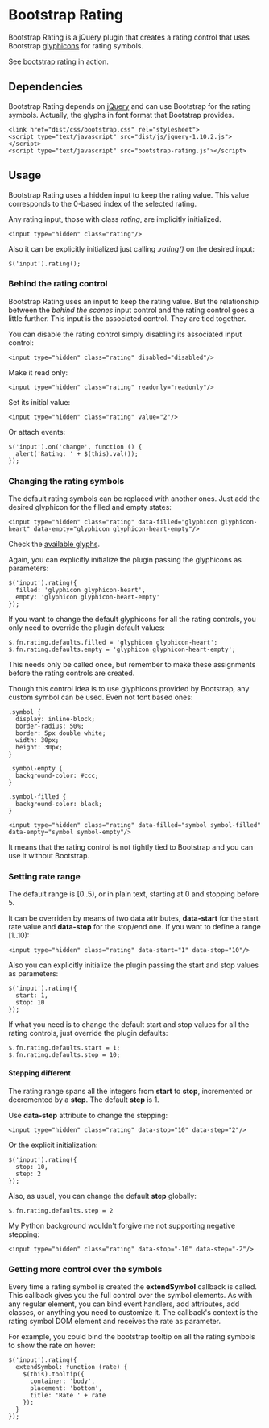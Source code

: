 # Bootstrap Rating

Bootstrap Rating is a jQuery plugin that creates a rating control that uses Bootstrap [glyphicons](http://glyphicons.com/) for rating symbols.

See [bootstrap rating](http://dreyescat.github.io/bootstrap-rating/) in action.

## Dependencies

Bootstrap Rating depends on [jQuery](http://jquery.com/) and can use Bootstrap for the rating symbols. Actually, the glyphs in font format that Bootstrap provides. 

    <link href="dist/css/bootstrap.css" rel="stylesheet">
    <script type="text/javascript" src="dist/js/jquery-1.10.2.js"></script>
    <script type="text/javascript" src="bootstrap-rating.js"></script>  

## Usage

Bootstrap Rating uses a hidden input to keep the rating value. This value corresponds to the 0-based index of the selected rating.


Any rating input, those with class *rating*, are implicitly initialized.

    <input type="hidden" class="rating"/>

Also it can be explicitly initialized just calling *.rating()* on the desired input:

    $('input').rating();

### Behind the rating control

Bootstrap Rating uses an input to keep the rating value. But the relationship between the *behind the scenes* input control and the rating control goes a little further. This input is the associated control. They are tied together.

You can disable the rating control simply disabling its associated input control:

    <input type="hidden" class="rating" disabled="disabled"/>

Make it read only:

    <input type="hidden" class="rating" readonly="readonly"/>

Set its initial value:

    <input type="hidden" class="rating" value="2"/>

Or attach events:

    $('input').on('change', function () {
      alert('Rating: ' + $(this).val());
    });

### Changing the rating symbols

The default rating symbols can be replaced with another ones. Just add the desired glyphicon for the filled and empty states:

    <input type="hidden" class="rating" data-filled="glyphicon glyphicon-heart" data-empty="glyphicon glyphicon-heart-empty"/>

Check the [available glyphs](http://getbootstrap.com/components/#glyphicons-glyphs).

Again, you can explicitly initialize the plugin passing the glyphicons as parameters:

    $('input').rating({
      filled: 'glyphicon glyphicon-heart',
      empty: 'glyphicon glyphicon-heart-empty'
    });

If you want to change the default glyphicons for all the rating controls, you only need to override the plugin default values:

    $.fn.rating.defaults.filled = 'glyphicon glyphicon-heart';
    $.fn.rating.defaults.empty = 'glyphicon glyphicon-heart-empty';

This needs only be called once, but remember to make these assignments before the rating controls are created.

Though this control idea is to use glyphicons provided by Bootstrap, any custom symbol can be used. Even not font based ones:

    .symbol {
      display: inline-block;
      border-radius: 50%;
      border: 5px double white;
      width: 30px;
      height: 30px;
    }

    .symbol-empty {
      background-color: #ccc;
    }

    .symbol-filled {
      background-color: black;
    }

    <input type="hidden" class="rating" data-filled="symbol symbol-filled" data-empty="symbol symbol-empty"/>

It means that the rating control is not tightly tied to Bootstrap and you can use it without Bootstrap.

### Setting rate range

The default range is [0..5), or in plain text, starting at 0 and stopping before 5.

It can be overriden by means of two data attributes, **data-start** for the start rate value and **data-stop** for the stop/end one. If you want to define a range [1..10):

    <input type="hidden" class="rating" data-start="1" data-stop="10"/>

Also you can explicitly initialize the plugin passing the start and stop values as parameters:

    $('input').rating({
      start: 1,
      stop: 10
    });

If what you need is to change the default start and stop values for all the rating controls, just override the plugin defaults:

    $.fn.rating.defaults.start = 1;
    $.fn.rating.defaults.stop = 10;

#### Stepping different

The rating range spans all the integers from **start** to **stop**, incremented or decremented by a **step**. The default **step** is 1.

Use **data-step** attribute to change the stepping:

    <input type="hidden" class="rating" data-stop="10" data-step="2"/>

Or the explicit initialization:

    $('input').rating({
      stop: 10,
      step: 2
    });

Also, as usual, you can change the default **step** globally:

    $.fn.rating.defaults.step = 2

My Python background wouldn't forgive me not supporting negative stepping:

    <input type="hidden" class="rating" data-stop="-10" data-step="-2"/>

### Getting more control over the symbols

Every time a rating symbol is created the **extendSymbol** callback is called. This callback gives you the full control over the symbol elements. As with any regular element, you can bind event handlers, add attributes, add classes, or anything you need to customize it. The callback's context is the rating symbol DOM element and receives the rate as parameter.

For example, you could bind the bootstrap tooltip on all the rating symbols to show the rate on hover:

    $('input').rating({
      extendSymbol: function (rate) {
        $(this).tooltip({
          container: 'body',
          placement: 'bottom',
          title: 'Rate ' + rate
        });
      }
    });


